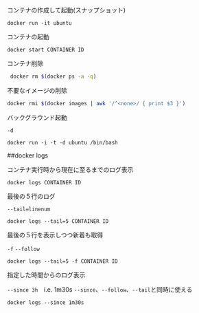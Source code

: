 
コンテナの作成して起動(スナップショット)
```
docker run -it ubuntu
```

コンテナの起動
```
docker start CONTAINER ID
```


コンテナ削除
```bash
 docker rm $(docker ps -a -q)
 ```

不要なイメージの削除
```bash
docker rmi $(docker images | awk '/^<none>/ { print $3 }')
```

バックグラウンド起動

`-d`
```
docker run -i -t -d ubuntu /bin/bash
```

##docker logs

コンテナ実行時から現在に至るまでのログ表示
```
docker logs CONTAINER ID
```

最後の５行のログ

`--tail=linenum`
```
docker logs --tail=5 CONTAINER ID
```

最後の５行を表示しつつ新着も取得

`-f` `--follow`
```
docker logs --tail=5 -f CONTAINER ID
```

指定した時間からのログ表示

`--since 3h`　i.e. 1m30s  `--since`、`--follow`、`--tail`と同時に使える
```
docker logs --since 1m30s
```
